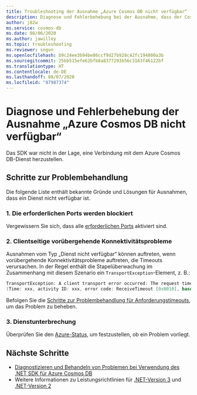 ```yaml
---
title: Troubleshooting der Ausnahme „Azure Cosmos DB nicht verfügbar“
description: Diagnose und Fehlerbehebung bei der Ausnahme, dass der Cosmos DB-Dienst nicht verfügbar ist
author: j82w
ms.service: cosmos-db
ms.date: 08/06/2020
ms.author: jawilley
ms.topic: troubleshooting
ms.reviewer: sngun
ms.openlocfilehash: b9c24ee3b94be86ccf9d27b928c42fc194800a3b
ms.sourcegitcommit: 25bb515efe62bfb8a8377293b56c3163f46122bf
ms.translationtype: HT
ms.contentlocale: de-DE
ms.lasthandoff: 08/07/2020
ms.locfileid: "87987374"
---
```

# <a name="diagnose-and-troubleshoot-azure-cosmos-db-service-unavailable"></a>Diagnose und Fehlerbehebung der Ausnahme „Azure Cosmos DB nicht verfügbar“
Das SDK war nicht in der Lage, eine Verbindung mit dem Azure Cosmos DB-Dienst herzustellen.

## <a name="troubleshooting-steps"></a>Schritte zur Problembehandlung
Die folgende Liste enthält bekannte Gründe und Lösungen für Ausnahmen, dass ein Dienst nicht verfügbar ist.

### <a name="1-the-required-ports-are-being-blocked"></a>1. Die erforderlichen Ports werden blockiert
Vergewissern Sie sich, dass alle [erforderlichen Ports](performance-tips-dotnet-sdk-v3-sql.md#networking) aktiviert sind.

### <a name="2-client-side-transient-connectivity-issues"></a>2. Clientseitige vorübergehende Konnektivitätsprobleme
Ausnahmen vom Typ „Dienst nicht verfügbar“ können auftreten, wenn vorübergehende Konnektivitätsprobleme auftreten, die Timeouts verursachen. In der Regel enthält die Stapelüberwachung im Zusammenhang mit diesem Szenario ein `TransportException`-Element, z. B.:

```C#
TransportException: A client transport error occurred: The request timed out while waiting for a server response. 
(Time: xxx, activity ID: xxx, error code: ReceiveTimeout [0x0010], base error: HRESULT 0x80131500
```

Befolgen Sie die [Schritte zur Problembehandlung für Anforderungstimeouts](troubleshoot-dot-net-sdk-request-timeout.md#troubleshooting-steps), um das Problem zu beheben.

### <a name="3-service-outage"></a>3. Dienstunterbrechung
Überprüfen Sie den [Azure-Status](https://status.azure.com/status), um festzustellen, ob ein Problem vorliegt.


## <a name="next-steps"></a>Nächste Schritte
* [Diagnostizieren und Behandeln von Problemen bei Verwendung des .NET SDK für Azure Cosmos DB](troubleshoot-dot-net-sdk.md)
* Weitere Informationen zu Leistungsrichtlinien für [.NET-Version 3](performance-tips-dotnet-sdk-v3-sql.md) und [.NET-Version 2](performance-tips.md)